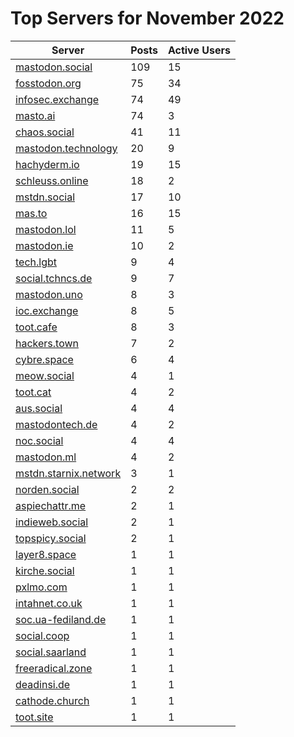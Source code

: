 # Top Servers for November 2022
| Server | Posts | Active Users |
| -- | -- | -- |
| [mastodon.social](https://mastodon.social/tags/PowerShell) | 109 | 15 |
| [fosstodon.org](https://fosstodon.org/tags/PowerShell) | 75 | 34 |
| [infosec.exchange](https://infosec.exchange/tags/PowerShell) | 74 | 49 |
| [masto.ai](https://masto.ai/tags/PowerShell) | 74 | 3 |
| [chaos.social](https://chaos.social/tags/PowerShell) | 41 | 11 |
| [mastodon.technology](https://mastodon.technology/tags/PowerShell) | 20 | 9 |
| [hachyderm.io](https://hachyderm.io/tags/PowerShell) | 19 | 15 |
| [schleuss.online](https://schleuss.online/tags/PowerShell) | 18 | 2 |
| [mstdn.social](https://mstdn.social/tags/PowerShell) | 17 | 10 |
| [mas.to](https://mas.to/tags/PowerShell) | 16 | 15 |
| [mastodon.lol](https://mastodon.lol/tags/PowerShell) | 11 | 5 |
| [mastodon.ie](https://mastodon.ie/tags/PowerShell) | 10 | 2 |
| [tech.lgbt](https://tech.lgbt/tags/PowerShell) | 9 | 4 |
| [social.tchncs.de](https://social.tchncs.de/tags/PowerShell) | 9 | 7 |
| [mastodon.uno](https://mastodon.uno/tags/PowerShell) | 8 | 3 |
| [ioc.exchange](https://ioc.exchange/tags/PowerShell) | 8 | 5 |
| [toot.cafe](https://toot.cafe/tags/PowerShell) | 8 | 3 |
| [hackers.town](https://hackers.town/tags/PowerShell) | 7 | 2 |
| [cybre.space](https://cybre.space/tags/PowerShell) | 6 | 4 |
| [meow.social](https://meow.social/tags/PowerShell) | 4 | 1 |
| [toot.cat](https://toot.cat/tags/PowerShell) | 4 | 2 |
| [aus.social](https://aus.social/tags/PowerShell) | 4 | 4 |
| [mastodontech.de](https://mastodontech.de/tags/PowerShell) | 4 | 2 |
| [noc.social](https://noc.social/tags/PowerShell) | 4 | 4 |
| [mastodon.ml](https://mastodon.ml/tags/PowerShell) | 4 | 2 |
| [mstdn.starnix.network](https://mstdn.starnix.network/tags/PowerShell) | 3 | 1 |
| [norden.social](https://norden.social/tags/PowerShell) | 2 | 2 |
| [aspiechattr.me](https://aspiechattr.me/tags/PowerShell) | 2 | 1 |
| [indieweb.social](https://indieweb.social/tags/PowerShell) | 2 | 1 |
| [topspicy.social](https://topspicy.social/tags/PowerShell) | 2 | 1 |
| [layer8.space](https://layer8.space/tags/PowerShell) | 1 | 1 |
| [kirche.social](https://kirche.social/tags/PowerShell) | 1 | 1 |
| [pxlmo.com](https://pxlmo.com/tags/PowerShell) | 1 | 1 |
| [intahnet.co.uk](https://intahnet.co.uk/tags/PowerShell) | 1 | 1 |
| [soc.ua-fediland.de](https://soc.ua-fediland.de/tags/PowerShell) | 1 | 1 |
| [social.coop](https://social.coop/tags/PowerShell) | 1 | 1 |
| [social.saarland](https://social.saarland/tags/PowerShell) | 1 | 1 |
| [freeradical.zone](https://freeradical.zone/tags/PowerShell) | 1 | 1 |
| [deadinsi.de](https://deadinsi.de/tags/PowerShell) | 1 | 1 |
| [cathode.church](https://cathode.church/tags/PowerShell) | 1 | 1 |
| [toot.site](https://toot.site/tags/PowerShell) | 1 | 1 |
